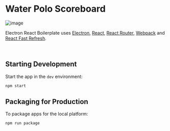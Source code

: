 <h1>Water Polo Scoreboard</h1>

![image](https://user-images.githubusercontent.com/52255226/168454749-f786e25f-be8b-4b63-a33d-b43edfca69a0.png)

<p>
  Electron React Boilerplate uses <a href="https://electron.atom.io/">Electron</a>, <a href="https://facebook.github.io/react/">React</a>, <a href="https://github.com/reactjs/react-router">React Router</a>, <a href="https://webpack.js.org/">Webpack</a> and <a href="https://www.npmjs.com/package/react-refresh">React Fast Refresh</a>.
</p>

<br>

<div align="center">

</div>

## Starting Development

Start the app in the `dev` environment:

```bash
npm start
```

## Packaging for Production

To package apps for the local platform:

```bash
npm run package
```
